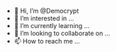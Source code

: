 - 👋 Hi, I’m @Democrypt
- 👀 I’m interested in ...
- 🌱 I’m currently learning ...
- 💞️ I’m looking to collaborate on ...
- 📫 How to reach me ...

<!---
Democrypt/Democrypt is a ✨ special ✨ repository because its `README.md` (this file) appears on your GitHub profile.
You can click the Preview link to take a look at your changes.
--->
